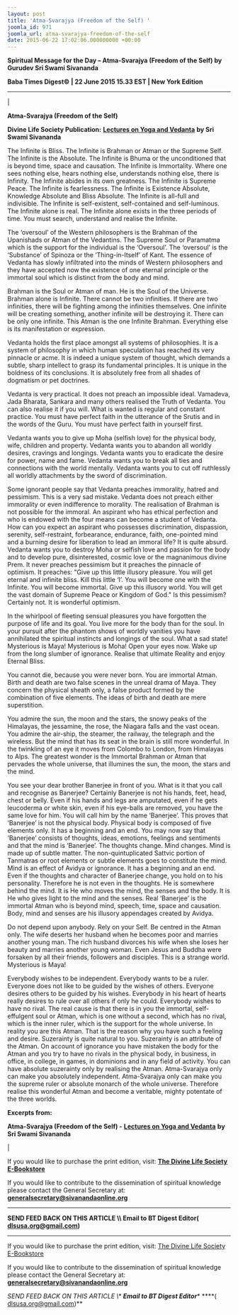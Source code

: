 ```yaml
---
layout: post
title: 'Atma-Svarajya (Freedom of the Self) '
joomla_id: 971
joomla_url: atma-svarajya-freedom-of-the-self
date: 2015-06-22 17:02:06.000000000 +00:00
---
```

  

















































**Spiritual Message for the Day – Atma-Svarajya (Freedom of the Self) by Gurudev Sri Swami Sivananda**



**Baba Times Digest© | 22 June 2015 15.33 EST | New York Edition**

* * *

| 

**Atma-Svarajya (Freedom of the Self)**

**Divine Life Society Publication:** [**Lectures on Yoga and Vedanta**](http://www.dlshq.org/discourse/aug2005.htm) **by Sri Swami Sivananda**

The Infinite is Bliss. The Infinite is Brahman or Atman or the Supreme Self. The Infinite is the Absolute. The Infinite is Bhuma or the unconditioned that is beyond time, space and causation. The Infinite is Immortality. Where one sees nothing else, hears nothing else, understands nothing else, there is Infinity. The Infinite abides in its own greatness. The Infinite is Supreme Peace. The Infinite is fearlessness. The Infinite is Existence Absolute, Knowledge Absolute and Bliss Absolute. The Infinite is all-full and indivisible. The Infinite is self-existent, self-contained and self-luminous. The Infinite alone is real. The Infinite alone exists in the three periods of time. You must search, understand and realise the Infinite.

The ‘oversoul’ of the Western philosophers is the Brahman of the Upanishads or Atman of the Vedantins. The Supreme Soul or Paramatma which is the support for the individual is the ‘Oversoul’. The ‘oversoul’ is the ‘Substance’ of Spinoza or the ‘Thing-in-Itself’ of Kant. The essence of Vedanta has slowly infiltrated into the minds of Western philosophers and they have accepted now the existence of one eternal principle or the immortal soul which is distinct from the body and mind.

Brahman is the Soul or Atman of man. He is the Soul of the Universe. Brahman alone is Infinite. There cannot be two infinities. If there are two infinities, there will be fighting among the infinities themselves. One infinite will be creating something, another infinite will be destroying it. There can be only one infinite. This Atman is the one Infinite Brahman. Everything else is its manifestation or expression.

Vedanta holds the first place amongst all systems of philosophies. It is a system of philosophy in which human speculation has reached its very pinnacle or acme. It is indeed a unique system of thought, which demands a subtle, sharp intellect to grasp its fundamental principles. It is unique in the boldness of its conclusions. It is absolutely free from all shades of dogmatism or pet doctrines.

Vedanta is very practical. It does not preach an impossible ideal. Vamadeva, Jada Bharata, Sankara and many others realised the Truth of Vedanta. You can also realise it if you will. What is wanted is regular and constant practice. You must have perfect faith in the utterance of the Srutis and in the words of the Guru. You must have perfect faith in yourself first.

Vedanta wants you to give up Moha (selfish love) for the physical body, wife, children and property. Vedanta wants you to abandon all worldly desires, cravings and longings. Vedanta wants you to eradicate the desire for power, name and fame. Vedanta wants you to break all ties and connections with the world mentally. Vedanta wants you to cut off ruthlessly all worldly attachments by the sword of discrimination.

Some ignorant people say that Vedanta preaches immorality, hatred and pessimism. This is a very sad mistake. Vedanta does not preach either immorality or even indifference to morality. The realisation of Brahman is not possible for the immoral. An aspirant who has ethical perfection and who is endowed with the four means can become a student of Vedanta. How can you expect an aspirant who possesses discrimination, dispassion, serenity, self-restraint, forbearance, endurance, faith, one-pointed mind and a burning desire for liberation to lead an immoral life? It is quite absurd. Vedanta wants you to destroy Moha or selfish love and passion for the body and to develop pure, disinterested, cosmic love or the magnanimous divine Prem. It never preaches pessimism but it preaches the pinnacle of optimism. It preaches: "Give up this little illusory pleasure. You will get eternal and infinite bliss. Kill this little ‘I’. You will become one with the Infinite. You will become immortal. Give up this illusory world. You will get the vast domain of Supreme Peace or Kingdom of God." Is this pessimism? Certainly not. It is wonderful optimism.

In the whirlpool of fleeting sensual pleasures you have forgotten the purpose of life and its goal. You live more for the body than for the soul. In your pursuit after the phantom shows of worldly vanities you have annihilated the spiritual instincts and longings of the soul. What a sad state! Mysterious is Maya! Mysterious is Moha! Open your eyes now. Wake up from the long slumber of ignorance. Realise that ultimate Reality and enjoy Eternal Bliss.

You cannot die, because you were never born. You are immortal Atman. Birth and death are two false scenes in the unreal drama of Maya. They concern the physical sheath only, a false product formed by the combination of five elements. The ideas of birth and death are mere superstition.

You admire the sun, the moon and the stars, the snowy peaks of the Himalayas, the jessamine, the rose, the Niagara falls and the vast ocean. You admire the air-ship, the steamer, the railway, the telegraph and the wireless. But the mind that has its seat in the brain is still more wonderful. In the twinkling of an eye it moves from Colombo to London, from Himalayas to Alps. The greatest wonder is the Immortal Brahman or Atman that pervades the whole universe, that illumines the sun, the moon, the stars and the mind.

You see your dear brother Banerjee in front of you. What is it that you call and recognise as Banerjee? Certainly Banerjee is not his hands, feet, head, chest or belly. Even if his hands and legs are amputated, even if he gets leucoderma or white skin, even if his eye-balls are removed, you have the same love for him. You will call him by the name ‘Banerjee’. This proves that ‘Banerjee’ is not the physical body. Physical body is composed of five elements only. It has a beginning and an end. You may now say that ‘Banerjee’ consists of thoughts, ideas, emotions, feelings and sentiments and that the mind is ‘Banerjee’. The thoughts change. Mind changes. Mind is made up of subtle matter. The non-quintuplicated Sattvic portion of Tanmatras or root elements or subtle elements goes to constitute the mind. Mind is an effect of Avidya or ignorance. It has a beginning and an end. Even if the thoughts and character of Banerjee change, you hold on to his personality. Therefore he is not even in the thoughts. He is somewhere behind the mind. It is He who moves the mind, the senses and the body. It is He who gives light to the mind and the senses. Real ‘Banerjee’ is the immortal Atman who is beyond mind, speech, time, space and causation. Body, mind and senses are his illusory appendages created by Avidya.

Do not depend upon anybody. Rely on your Self. Be centred in the Atman only. The wife deserts her husband when he becomes poor and marries another young man. The rich husband divorces his wife when she loses her beauty and marries another young woman. Even Jesus and Buddha were forsaken by all their friends, followers and disciples. This is a strange world. Mysterious is Maya!

Everybody wishes to be independent. Everybody wants to be a ruler. Everyone does not like to be guided by the wishes of others. Everyone desires others to be guided by his wishes. Everybody in his heart of hearts really desires to rule over all others if only he could. Everybody wishes to have no rival. The real cause is that there is in you the immortal, self-effulgent soul or Atman, which is one without a second, which has no rival, which is the inner ruler, which is the support for the whole universe. In reality you are this Atman. That is the reason why you have such a feeling and desire. Suzerainty is quite natural to you. Suzerainty is an attribute of the Atman. On account of ignorance you have mistaken the body for the Atman and you try to have no rivals in the physical body, in business, in office, in college, in games, in dominions and in any field of activity. You can have absolute suzerainty only by realising the Atman. Atma-Svarajya only can make you absolutely independent. Atma-Svarajya only can make you the supreme ruler or absolute monarch of the whole universe. Therefore realise this wonderful Atman and become a veritable, mighty potentate of the three worlds.

**Excerpts from:**



**Atma-Svarajya (Freedom of the Self) -** [**Lectures on Yoga and Vedanta**](http://www.dlshq.org/discourse/aug2005.htm) **by Sri Swami Sivananda**

 |



If you would like to purchase the print edition, visit: **[The Divine Life Society E-Bookstore](http://www.dlshq.org/download/download.htm)**

If you would like to contribute to the dissemination of spiritual knowledge please contact the General Secretary at: [](mailto:%20%3Cscript%20type=%27text/javascript%27%3E%20%3C%21--%20var%20prefix%20=%20%27ma%27%20+%20%27il%27%20+%20%27to%27;%20var%20path%20=%20%27hr%27%20+%20%27ef%27%20+%20%27=%27;%20var%20addy57016%20=%20%27generalsecretary%27%20+%20%27@%27;%20addy57016%20=%20addy57016%20+%20%27sivanandaonline%27%20+%20%27.%27%20+%20%27org%27;%20document.write%28%27%3Ca%20%27%20+%20path%20+%20%27%5C%27%27%20+%20prefix%20+%20%27:%27%20+%20addy57016%20+%20%27%5C%27%3E%27%29;%20document.write%28addy57016%29;%20document.write%28%27%3C%5C/a%3E%27%29;%20//--%3E%5Cn%20%3C/script%3E%3Cscript%20type=%27text/javascript%27%3E%20%3C%21--%20document.write%28%27%3Cspan%20style=%5C%27display:%20none;%5C%27%3E%27%29;%20//--%3E%20%3C/script%3EThis%20email%20address%20is%20being%20protected%20from%20spambots.%20You%20need%20JavaScript%20enabled%20to%20view%20it.%20%3Cscript%20type=%27text/javascript%27%3E%20%3C%21--%20document.write%28%27%3C/%27%29;%20document.write%28%27span%3E%27%29;%20//--%3E%20%3C/script%3E?subject=Contribution%20to%20Dissemination%20of%20Spiritual%20Knowledge) **generalsecretary@sivanandaonline.org**

****

**SEND FEED BACK ON THIS ARTICLE \\\ Email to BT Digest Editor[](mailto:%20%3Cscript%20type=%27text/javascript%27%3E%20%3C%21--%20var%20prefix%20=%20%27ma%27%20+%20%27il%27%20+%20%27to%27;%20var%20path%20=%20%27hr%27%20+%20%27ef%27%20+%20%27=%27;%20var%20addy72654%20=%20%27dlsusa.org%27%20+%20%27@%27;%20addy72654%20=%20addy72654%20+%20%27gmail%27%20+%20%27.%27%20+%20%27com%27;%20document.write%28%27%3Ca%20%27%20+%20path%20+%20%27%5C%27%27%20+%20prefix%20+%20%27:%27%20+%20addy72654%20+%20%27%5C%27%3E%27%29;%20document.write%28addy72654%29;%20document.write%28%27%3C%5C/a%3E%27%29;%20//--%3E%5Cn%20%3C/script%3E%3Cscript%20type=%27text/javascript%27%3E%20%3C%21--%20document.write%28%27%3Cspan%20style=%5C%27display:%20none;%5C%27%3E%27%29;%20//--%3E%20%3C/script%3EThis%20email%20address%20is%20being%20protected%20from%20spambots.%20You%20need%20JavaScript%20enabled%20to%20view%20it.%20%3Cscript%20type=%27text/javascript%27%3E%20%3C%21--%20document.write%28%27%3C/%27%29;%20document.write%28%27span%3E%27%29;%20//--%3E%20%3C/script%3E?subject=DLS%20Posts)( [dlsusa.org@gmail.com](mailto:dlsusa.org@gmail.com))**



* * *



  

If you would like to purchase the print edition, visit: [The Divine Life Society E-Bookstore](http://www.dlshq.org/download/download.htm)

If you would like to contribute to the dissemination of spiritual knowledge please contact the General Secretary at: **[generalsecretary@sivanandaonline.org](mailto:generalsecretary@sivanandaonline.org)**

**SEND FEED BACK ON THIS ARTICLE \\\**  **Email to BT Digest Editor**** [](mailto:%20%3Cscript%20type=%27text/javascript%27%3E%20%3C%21--%20var%20prefix%20=%20%27ma%27%20+%20%27il%27%20+%20%27to%27;%20var%20path%20=%20%27hr%27%20+%20%27ef%27%20+%20%27=%27;%20var%20addy72654%20=%20%27dlsusa.org%27%20+%20%27@%27;%20addy72654%20=%20addy72654%20+%20%27gmail%27%20+%20%27.%27%20+%20%27com%27;%20document.write%28%27%3Ca%20%27%20+%20path%20+%20%27%5C%27%27%20+%20prefix%20+%20%27:%27%20+%20addy72654%20+%20%27%5C%27%3E%27%29;%20document.write%28addy72654%29;%20document.write%28%27%3C%5C/a%3E%27%29;%20//--%3E%5Cn%20%3C/script%3E%3Cscript%20type=%27text/javascript%27%3E%20%3C%21--%20document.write%28%27%3Cspan%20style=%5C%27display:%20none;%5C%27%3E%27%29;%20//--%3E%20%3C/script%3EThis%20email%20address%20is%20being%20protected%20from%20spambots.%20You%20need%20JavaScript%20enabled%20to%20view%20it.%20%3Cscript%20type=%27text/javascript%27%3E%20%3C%21--%20document.write%28%27%3C/%27%29;%20document.write%28%27span%3E%27%29;%20//--%3E%20%3C/script%3E?subject=DLS%20Posts)****( [dlsusa.org@gmail.com](mailto:dlsusa.org@gmail.com))**  
